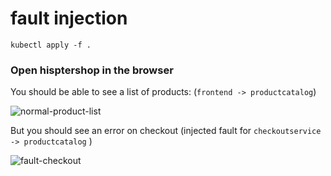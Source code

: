 # fault injection 

```
kubectl apply -f .
```

### Open hisptershop in the browser

You should be able to see a list of products: (`frontend -> productcatalog`)

![normal-product-list](screenshots/normal-product-list.png)

But you should see an error on checkout (injected fault for `checkoutservice -> productcatalog` )

![fault-checkout](screenshots/fault-checkout.png)


